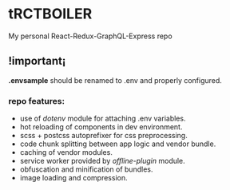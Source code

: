 # tRCTBOILER
My personal React-Redux-GraphQL-Express repo
## !important¡
**.envsample** should be renamed to .env and properly configured.
### repo features: 
- use of _dotenv_ module for attaching .env variables.
- hot reloading of components in dev environment.
- scss + postcss autoprefixer for css preprocessing.
- code chunk splitting between app logic and vendor bundle.
- caching of vendor modules.
- service worker provided by _offline-plugin_ module.
- obfuscation and minification of bundles.
- image loading and compression.
